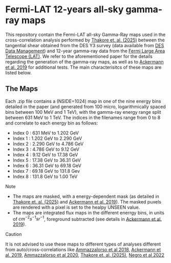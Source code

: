 # Fermi-LAT 12-years all-sky gamma-ray maps 

This repository contain the Fermi-LAT all-sky Gamma-Ray maps used in the cross-correlation analysis performed by [Thakore et. al. (2025)](https://arxiv.org/pdf/2501.10506) between the tangential shear obtained from the DES Y3 survey (data available from [DES Data Management](https://des.ncsa.illinois.edu)) and 12-year gamma-ray data from the [Fermi Large Area Telescope (LAT)](https://fermi.gsfc.nasa.gov). We refer to the aforementioned paper for the details regarding the generation of the gamma-ray maps, as well as to [Ackermann et al. 2019](https://arxiv.org/abs/1812.02079) for additional tests. The main characterisitcs of these maps are listed below.

## The Maps 

Each .zip file contains a (NSIDE=1024) map in one of the nine energy bins detailed in the paper (and generated from 100 micro, logarithmically spaced bins between 100 MeV and 1 TeV), with the gamma-ray energy range split between 631 MeV to 1 TeV. The indices in the  filenames range from 0 to 8 and correlate to each energy bin as follows:
  - Index 0 : 631 MeV to 1.202 GeV
  - Index 1 : 1.202 GeV to 2.290 GeV
  - Index 2 : 2.290 GeV to 4.786 GeV
  - Index 3 : 4.786 GeV to 9.12 GeV
  - Index 4 : 9.12 GeV to 17.38 GeV
  - Index 5 : 17.38 GeV to 36.31 GeV
  - Index 6 : 36.31 GeV to 69.18 GeV
  - Index 7 : 69.18 GeV to 131.8 Gev
  - Index 8 : 131.8 GeV to 1.00 TeV

>[!Note]
> - The maps are masked, with a energy-dependent mask (as detailed in [Thakore et. al. (2025)](https://arxiv.org/pdf/2501.10506) and [Ackermann et al. 2019](https://arxiv.org/abs/1812.02079)). The masked puxels are rendered with a pixel is set to the healpy UNSEEN value.
> - The maps are integrated flux maps in the different enerrgy bins, in units of $cm^{-2} s^{-1} sr^{-1}$, foreground subtracted (see details in [Ackermann et al. 2019](https://arxiv.org/abs/1812.02079)).

>[!Caution]
>It is not advised to use these maps to different types of analyses different from auto/cross-correlations like [Ammazzalorso et al 2018](https://arxiv.org/abs/1808.09225), [Ackermann et al. 2019](https://arxiv.org/abs/1812.02079), [Ammazzalorso et al 2020](https://arxiv.org/abs/1907.13484), [Thakore et. al. (2025)](https://arxiv.org/pdf/2501.10506), [Negro et al 2022](https://arxiv.org/abs/2304.10934)


